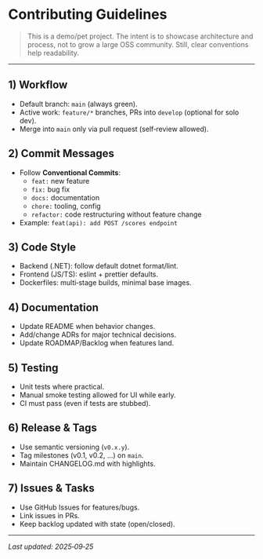 # Contributing Guidelines

> This is a demo/pet project. The intent is to showcase architecture and process, not to grow a large OSS community. Still, clear conventions help readability.

---

## 1) Workflow
- Default branch: `main` (always green).
- Active work: `feature/*` branches, PRs into `develop` (optional for solo dev).
- Merge into `main` only via pull request (self‑review allowed).

## 2) Commit Messages
- Follow **Conventional Commits**:
  - `feat:` new feature
  - `fix:` bug fix
  - `docs:` documentation
  - `chore:` tooling, config
  - `refactor:` code restructuring without feature change
- Example: `feat(api): add POST /scores endpoint`

## 3) Code Style
- Backend (.NET): follow default dotnet format/lint.
- Frontend (JS/TS): eslint + prettier defaults.
- Dockerfiles: multi‑stage builds, minimal base images.

## 4) Documentation
- Update README when behavior changes.
- Add/change ADRs for major technical decisions.
- Update ROADMAP/Backlog when features land.

## 5) Testing
- Unit tests where practical.
- Manual smoke testing allowed for UI while early.
- CI must pass (even if tests are stubbed).

## 6) Release & Tags
- Use semantic versioning (`v0.x.y`).
- Tag milestones (v0.1, v0.2, …) on `main`.
- Maintain CHANGELOG.md with highlights.

## 7) Issues & Tasks
- Use GitHub Issues for features/bugs.
- Link issues in PRs.
- Keep backlog updated with state (open/closed).

---

_Last updated: 2025‑09‑25_

